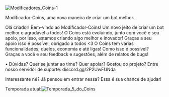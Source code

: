 ![Modificadores_Coins-1](https://user-images.githubusercontent.com/78621026/167232024-f5d94847-44a5-42aa-b12d-65241e6f4a3c.jpg)

Modificador-Coins, uma nova maneira de criar um bot melhor.

Olá criador! Bem-vindo ao Modificador-Coins! Um novo jeito de criar um bot melhor e agradável a todos!
O Coins está evoluindo, junto com você e seu apoio, por isso, estamos criando algo melhor e inovador!
Graças a seu apoio isso é possível, obrigado a todos <3
O Coins tem várias funcionalidades; duelos, economia e até ligas! Como isso é possível?
Graças a você e seu feedback e sugestões, além de relatos de bugs!

• Dúvidas? Quer se juntar ao time? Quer apoiar? Gostou do projeto? Entre  nosso servidor de suporte: discord.gg/2P2UwFUNda

Interessante né? Já pensou em entrar nessa? Essa é sua chance de ajudar!

Temporada atual:![Temporada_5_do_Coins](https://user-images.githubusercontent.com/78621026/167264537-bb5711d2-e162-4d04-b17c-3445cafd7539.jpg)







